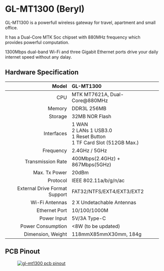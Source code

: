 # GL-MT1300 (Beryl)

GL-MT1300 is a powerfull wireless gateway for travel, apartment and small office. 

It has a Dual-Core MTK Soc chipset with 880MHz frequency which provides powerful computation. 

1300Mbps dual-band Wi-Fi and three Gigabit Ethernet ports drive your daily internet speed without any dalay. 

## Hardware Specification

|                         Model | GL-MT1300                                             |
| ----------------------------: | :---------------------------------------------------- |
|                           CPU | MTK MT7621A, Dual-Core@880MHz                         |
|                        Memory | DDR3L 256MB                                           |
|                       Storage | 32MB NOR Flash                                        |
|                    Interfaces | 1 WAN<br>2 LANs 1 USB3.0<br>1 Reset Button<br>1 TF Card Slot (512GB Max.)                |
|                     Frequency | 2.4GHz / 5GHz                                         |
|             Transmission Rate | 400Mbps(2.4GHz) + 867Mbps(5GHz)                       |
|                 Max. Tx Power | 20dBm                                                 |
|                      Protocol | IEEE 802.11a/b/g/n/ac                                 |
| External Drive Format Support | FAT32/NTFS/EXT4/EXT3/EXT2                             |
|               Wi-Fi  Antennas | 2 X Undetachable Antennas                             |
|                 Ethernet Port | 10/100/1000M                                          |
|                   Power Input | 5V/3A Type-C                                          |
|             Power Consumption | <8W   (to be updated)                                 |
|             Dimension, Weight | 118mmX85mmX30mm, 184g                                 |

## PCB Pinout

<div class="gl-lightbox" itemscope itemtype="http://schema.org/ImageGallery">
  <figure itemprop="associatedMedia" itemscope itemtype="http://schema.org/ImageObject">
    <a href="https://static.gl-inet.com/docs/router/en/3/specification/gl-mt1300/pinout.jpg" itemprop="contentUrl" data-size="3167x2480">
      <img src="https://static.gl-inet.com/docs/router/en/3/specification/gl-mt1300/pinout.jpg" itemprop="thumbnail" alt="gl-mt1300 pcb pinout" loading="lazy" />
    </a>
  </figure>
</div>